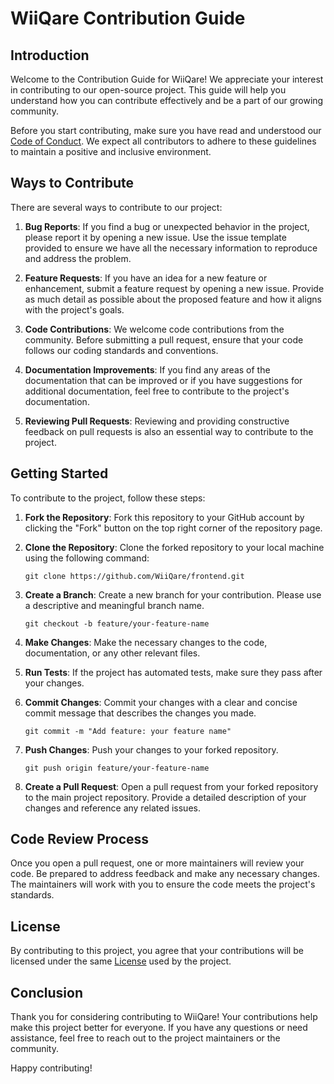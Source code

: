 # WiiQare Contribution Guide

## Introduction

Welcome to the Contribution Guide for WiiQare! We appreciate your interest in contributing to our open-source project. This guide will help you understand how you can contribute effectively and be a part of our growing community.

Before you start contributing, make sure you have read and understood our [Code of Conduct](https://github.com/WiiQare/frontend/blob/main/CODE_OF_CONDUCT.md). We expect all contributors to adhere to these guidelines to maintain a positive and inclusive environment.

## Ways to Contribute

There are several ways to contribute to our project:

1. **Bug Reports**: If you find a bug or unexpected behavior in the project, please report it by opening a new issue. Use the issue template provided to ensure we have all the necessary information to reproduce and address the problem.

2. **Feature Requests**: If you have an idea for a new feature or enhancement, submit a feature request by opening a new issue. Provide as much detail as possible about the proposed feature and how it aligns with the project's goals.

3. **Code Contributions**: We welcome code contributions from the community. Before submitting a pull request, ensure that your code follows our coding standards and conventions.

4. **Documentation Improvements**: If you find any areas of the documentation that can be improved or if you have suggestions for additional documentation, feel free to contribute to the project's documentation.

5. **Reviewing Pull Requests**: Reviewing and providing constructive feedback on pull requests is also an essential way to contribute to the project.

## Getting Started

To contribute to the project, follow these steps:

1. **Fork the Repository**: Fork this repository to your GitHub account by clicking the "Fork" button on the top right corner of the repository page.

2. **Clone the Repository**: Clone the forked repository to your local machine using the following command:

   ```
   git clone https://github.com/WiiQare/frontend.git
   ```

3. **Create a Branch**: Create a new branch for your contribution. Please use a descriptive and meaningful branch name.

   ```
   git checkout -b feature/your-feature-name
   ```

4. **Make Changes**: Make the necessary changes to the code, documentation, or any other relevant files.

5. **Run Tests**: If the project has automated tests, make sure they pass after your changes.

6. **Commit Changes**: Commit your changes with a clear and concise commit message that describes the changes you made.

   ```
   git commit -m "Add feature: your feature name"
   ```

7. **Push Changes**: Push your changes to your forked repository.

   ```
   git push origin feature/your-feature-name
   ```

8. **Create a Pull Request**: Open a pull request from your forked repository to the main project repository. Provide a detailed description of your changes and reference any related issues.

## Code Review Process

Once you open a pull request, one or more maintainers will review your code. Be prepared to address feedback and make any necessary changes. The maintainers will work with you to ensure the code meets the project's standards.

## License

By contributing to this project, you agree that your contributions will be licensed under the same [License](https://github.com/WiiQare/frontend/blob/main/LICENSE) used by the project.

## Conclusion

Thank you for considering contributing to WiiQare! Your contributions help make this project better for everyone. If you have any questions or need assistance, feel free to reach out to the project maintainers or the community.

Happy contributing!
